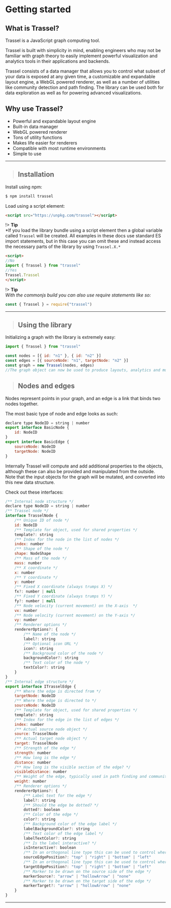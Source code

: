 # Getting started

## What is Trassel?

Trassel is a JavaScript graph computing tool.

Trassel is built with simplicity in mind, enabling engineers who may not be familiar with graph theory to easily implement powerful visualization and analytics tools in their applications and backends. 

Trassel consists of a data manager that allows you to control what subset of your data is exposed at any given time, a customizable and expandable layout engine, a WebGL powered renderer, as well as a number of utilities like community detection and path finding. The library can be used both for data exploration as well as for powering advanced visualizations.

## Why use Trassel?
- Powerful and expandable layout engine
- Built-in data manager
- WebGL powered renderer
- Tons of utility functions
- Makes life easier for renderers
- Compatible with most runtime environments
- Simple to use
  
---

> ## Installation

Install using npm:

```bash
$ npm install trassel
```

Load using a script element:
```html
<script src="https://unpkg.com/trassel"></script>
```

!> **Tip**  
*If you load the library bundle using a script element then a global variable called `Trassel` will be created. All examples in these docs use standard ES import statements, but in this case you can omit these and instead access the necessary parts of the library by using `Trassel.X.*`

```html
<script>
//No
import { Trassel } from "trassel"
//Yes
Trassel.Trassel
</script>
```

!> **Tip**  
*With the commonjs build you can also use require statements like so:*
```javascript
const { Trassel } = require("trassel")
```

---

> ## Using the library

Initializing a graph with the library is extremely easy:

```javascript
import { Trassel } from "trassel"

const nodes = [{ id: "n1" }, { id: "n2" }]
const edges = [{ sourceNode: "n1", targetNode: "n2" }]
const graph = new Trassel(nodes, edges)
//The graph object can now be used to produce layouts, analytics and much more.
```

> ## Nodes and edges

Nodes represent points in your graph, and an edge is a link that binds two nodes together.

The most basic type of node and edge looks as such:

```javascript
declare type NodeID = string | number
export interface BasicNode {
	id: NodeID
}
export interface BasicEdge {
	sourceNode: NodeID
	targetNode: NodeID
}
```

Internally Trassel will compute and add additional properties to the objects, although these can also be provided and manipulated from the outside. Note that the input objects for the graph will be mutated, and converted into this new data structure.

Check out these interfaces:
```javascript
/** Internal node structure */
declare type NodeID = string | number
/** Trassel node */
interface TrasselNode {
	/** Unique ID of node */
	id: NodeID
	/** Template for object, used for shared properties */
	template?: string
	/** Index for the node in the list of nodes */
	index: number
	/** Shape of the node */
	shape: NodeShape
	/** Mass of the node */
	mass: number
	/** X coordinate */
	x: number
	/** Y coordinate */
	y: number
	/** Fixed X coordinate (always trumps X) */
	fx?: number | null
	/** Fixed Y coordinate (always trumps Y) */
	fy?: number | null
	/** Node velocity (current movement) on the X-axis  */
	vx: number
	/** Node velocity (current movement) on the Y-axis */
	vy: number
	/** Renderer options */
	rendererOptions?: {
		/** Name of the node */
		label?: string
		/** Optional icon URL */
		icon?: string
		/** Background color of the node */
		backgroundColor?: string
		/** Text color of the node */
		textColor?: string
	}
}
/** Internal edge structure */
export interface ITrasselEdge {
	/** Where the edge is directed from */
	targetNode: NodeID
	/** Where the edge is directed to */
	sourceNode: NodeID
	/** Template for object, used for shared properties */
	template?: string
	/** Index for the edge in the list of edges */
	index: number
	/** Actual source node object */
	source: TrasselNode
	/** Actual target node object */
	target: TrasselNode
	/** Strength of the edge */
	strength: number
	/** How long is the edge */
	distance: number
	/** How long is the visible section of the edge? */
	visibleDistance: number
	/** Weight of the edge, typically used in path finding and community computations to determine the significance of the edge */
	weight: number
	/** Renderer options */
	rendererOptions?: {
		/** Label text for the edge */
		label?: string
		/** Should the edge be dotted? */
		dotted?: boolean
		/** Color of the edge */
		color?: string
		/** Background color of the edge label */
		labelBackgroundColor?: string
		/** Text color of the edge label */
		labelTextColor?: string
		/** Is the label interactive? */
		isInteractive?: boolean
		/** In an orthogonal line type this can be used to control where the lines start and end */
		sourceEdgePosition?: "top" | "right" | "bottom" | "left"
		/** In an orthogonal line type this can be used to control where the lines start and end */
		targetEdgePosition?: "top" | "right" | "bottom" | "left"
		/** Marker to be drawn on the source side of the edge */
		markerSource?: "arrow" | "hollowArrow" | "none"
		/** Marker to be drawn on the target side of the edge */
		markerTarget?: "arrow" | "hollowArrow" | "none"
	}
}
```

---

